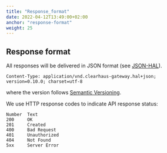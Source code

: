 ```yaml
---
title: "Response_format"
date: 2022-04-12T13:49:00+02:00
anchor: "response-format"
weight: 25
---
```

## Response format
All responses will be delivered in JSON format (see [JSON-HAL](https://tools.ietf.org/html/draft-kelly-json-hal-08)).

```
Content-Type: application/vnd.clearhaus-gateway.hal+json; version=0.10.0; charset=utf-8
```
where the version follows [Semantic Versioning](https://semver.org/).

We use HTTP response codes to indicate API response status:
```
Number  Text
200     OK
201     Created
400     Bad Request
401     Unauthorized
404     Not Found
5xx     Server Error
```
